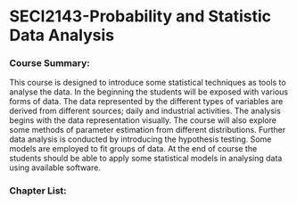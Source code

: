# SECI2143-Probability and Statistic Data Analysis

### Course Summary:

This course is designed to introduce some statistical techniques as tools to analyse the
data. In the beginning the students will be exposed with various forms of data. The data
represented by the different types of variables are derived from different sources; daily
and industrial activities. The analysis begins with the data representation visually. The
course will also explore some methods of parameter estimation from different
distributions. Further data analysis is conducted by introducing the hypothesis testing.
Some models are employed to fit groups of data. At the end of course the students should
be able to apply some statistical models in analysing data using available software.


### Chapter List:


